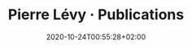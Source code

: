 ---
title: "Pierre Lévy · Publications"
listchaire: false
member: "PLevy"
date: 2020-10-24T00:55:28+02:00
draft: false
layout: list
searchFilter: Publication
searchWeight: 8
tags: ['Pierre', 'Lévy', 'design', 'research', 'publications']
notEverything: true
notListed: true
comment: false
zone: "publications"
menu:
    menu1:
        filter: '.journal'
        txt: 'journals'
    menu2:
        filter: '.conference'
        txt: 'conferences'
    menu3:
        filter: '.book'
        txt: 'books'
    menu4:
        filter: '.book-section'
        txt: 'book-sections'
    menu5:
        filter: '.dissertation'
        txt: 'dissertations'
    menu6:
        filter: '.edition'
        txt: 'editions'
    menu7:
        filter: '.report'
        txt: 'reports'
---